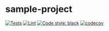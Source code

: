 # sample-project

[![Tests](https://github.com/pt1243/sample-project/actions/workflows/test.yml/badge.svg)](https://github.com/pt1243/sample-project/actions/workflows/test.yml)
[![Lint](https://github.com/pt1243/sample-project/actions/workflows/lint.yml/badge.svg)](https://github.com/pt1243/sample-project/actions/workflows/lint.yml)
[![Code style: black](https://img.shields.io/badge/code%20style-black-000000.svg)](https://github.com/psf/black)
[![codecov](https://codecov.io/gh/pt1243/sample-project/graph/badge.svg)](https://codecov.io/gh/pt1243/sample-project)
